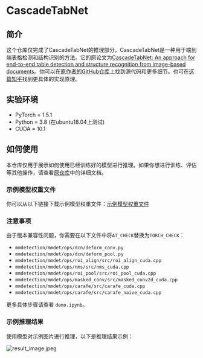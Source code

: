 # CascadeTabNet

## 简介

这个仓库仅完成了CascadeTabNet的推理部分，CascadeTabNet是一种用于端到端表格检测和结构识别的方法。它的原论文为[CascadeTabNet: An approach for end-to-end table detection and structure recognition from image-based documents](https://arxiv.org/abs/2004.12629)。你可以在[原作者的GitHub仓库](https://github.com/DevashishPrasad/CascadeTabNet/tree/master)上找到源代码和更多细节。也可在[这篇知乎](https://zhuanlan.zhihu.com/p/654721103)找到更具体的实现原理。

## 实验环境

- PyTorch = 1.5.1
- Python = 3.8 (在ubuntu18.04上测试)
- CUDA = 10.1

## 如何使用

本仓库仅用于展示如何使用已经训练好的模型进行推理。如果你想进行训练、评估等其他操作，请查看[原仓库](https://github.com/DevashishPrasad/CascadeTabNet/tree/master)中的详细文档。

### 示例模型权重文件

你可以从以下链接下载示例模型权重文件：[示例模型权重文件](https://drive.google.com/u/0/uc?id=1-QieHkR1Q7CXuBu4fp3rYrvDG9j26eFT)

### 注意事项

由于版本兼容性问题，你需要在以下文件中将`AT_CHECK`替换为`TORCH_CHECK`：

- `mmdetection/mmdet/ops/dcn/deform_conv.py`
- `mmdetection/mmdet/ops/dcn/deform_pool.py`
- `mmdetection/mmdet/ops/roi_align/src/roi_align_cuda.cpp`
- `mmdetection/mmdet/ops/nms/src/nms_cuda.cpp`
- `mmdetection/mmdet/ops/roi_pool/src/roi_pool_cuda.cpp`
- `mmdetection/mmdet/ops/masked_conv/src/masked_conv2d_cuda.cpp`
- `mmdetection/mmdet/ops/carafe/src/carafe_cuda.cpp`
- `mmdetection/mmdet/ops/carafe/src/carafe_naive_cuda.cpp`

更多具体步骤请查看 `demo.ipynb`。

### 示例推理结果

使用模型对示例图片进行推理，以下是推理结果示例：

![result_image.jpeg](https://s1.imagehub.cc/images/2023/09/06/result_image.jpeg)
